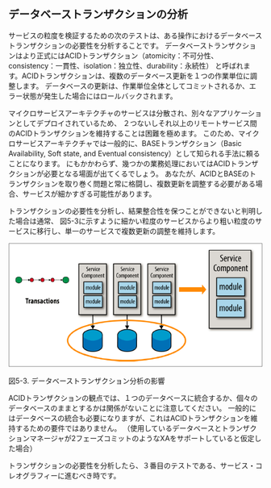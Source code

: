 ## データベーストランザクションの分析

サービスの粒度を検証するための次のテストは、ある操作におけるデータベーストランザクションの必要性を分析することです。
データベーストランザクションはより正式にはACIDトランザクション（atomicity：不可分性、consistency：一貫性、isolation：独立性、durability：永続性）
と呼ばれます。ACIDトランザクションは、複数のデータベース更新を１つの作業単位に調整します。
データベースの更新は、作業単位全体としてコミットされるか、エラー状態が発生した場合にはロールバックされます。

マイクロサービスアーキテクチャのサービスは分散され、別々なアプリケーションとしてデプロイされているため、
２つないしそれ以上のリモートサービス間のACIDトランザクションを維持することは困難を極めます。
このため、マイクロサービスアーキテクチャでは一般的に、BASEトランザクション（Basic Availability, Soft state, and
Eventual consistency）として知られる手法に頼ることになります。
にもかかわらず、幾つかの業務処理においてはACIDトランザクションが必要となる場面が出てくるでしょう。
あなたが、ACIDとBASEのトランザクションを取り巻く問題と常に格闘し、複数更新を調整する必要がある場合、サービスが細かすぎる可能性があります。

トランザクションの必要性を分析し、結果整合性を保つことができないと判明した場合は通常、
図5-3に示すように細かい粒度のサービスからより粗い粒度のサービスに移行し、単一のサービスで複数更新の調整を維持します。

![データベーストランザクション分析の影響](img/5-3.png)

図5-3. データベーストランザクション分析の影響

ACIDトランザクションの観点では、１つのデータベースに統合するか、個々のデータベースのままとするかは関係がないことに注意してください。
一般的にはデータベースの統合も必要になりますが、これはACIDトランザクションを維持するための要件ではありません。
（使用しているデータベースとトランザクションマネージャが2フェーズコミットのようなXAをサポートしていると仮定した場合）

トランザクションの必要性を分析したら、３番目のテストである、サービス・コレオグラフィーに進むべき時です。